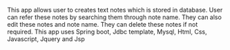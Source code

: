 This app  allows  user to  creates text notes which is stored in database.
User can refer these notes by searching them through note name. They can also edit these notes and note name.
They can delete these notes if not required.
This app uses  Spring boot, Jdbc template, Mysql, Html, Css, Javascript, Jquery and  Jsp 
